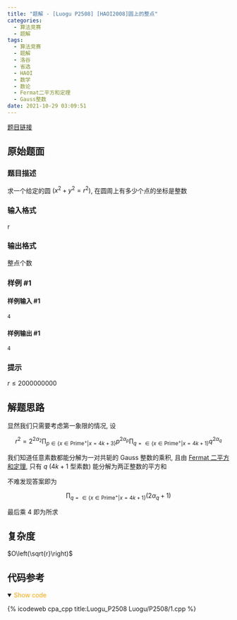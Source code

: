 ```yaml
---
title: "题解 - [Luogu P2508] [HAOI2008]圆上的整点"
categories:
  - 算法竞赛
  - 题解
tags:
  - 算法竞赛
  - 题解
  - 洛谷
  - 省选
  - HAOI
  - 数学
  - 数论
  - Fermat二平方和定理
  - Gauss整数
date: 2021-10-29 03:09:51
---
```


[题目链接](https://www.luogu.com.cn/problem/P2508)

<!-- more -->

## 原始题面

### 题目描述

求一个给定的圆 $(x^2+y^2=r^2)$, 在圆周上有多少个点的坐标是整数

### 输入格式

r

### 输出格式

整点个数

### 样例 #1

#### 样例输入 #1

```input1
4
```

#### 样例输出 #1

```output1
4
```

### 提示

$r\leq 2000 000 000$

## 解题思路

显然我们只需要考虑第一象限的情况, 设

$$r^2=2^{2\alpha_2}\prod_{p\in\{x\in\text{Prime}^+|x=4k+3\}}p^{2\alpha_p}\prod_{q=\in\{x\in\text{Prime}^+|x=4k+1\}}q^{2\alpha_q}$$

我们知道任意素数都能分解为一对共轭的 Gauss 整数的乘积, 且由 [Fermat 二平方和定理](https://en.wikipedia.org/wiki/Fermat's_theorem_on_sums_of_two_squares), 只有 $q$ ($4k+1$ 型素数) 能分解为两正整数的平方和

不难发现答案即为

$$\prod_{q=\in\{x\in\text{Prime}^+|x=4k+1\}}(2\alpha_q+1)$$

最后乘 4 即为所求

## 复杂度

$O\left(\sqrt{r}\right)$

## 代码参考

<details open>
<summary><font color='orange'>Show code</font></summary>

{% icodeweb cpa_cpp title:Luogu_P2508 Luogu/P2508/1.cpp %}

</details>
